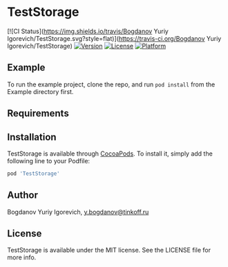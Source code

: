 # TestStorage

[![CI Status](https://img.shields.io/travis/Bogdanov Yuriy Igorevich/TestStorage.svg?style=flat)](https://travis-ci.org/Bogdanov Yuriy Igorevich/TestStorage)
[![Version](https://img.shields.io/cocoapods/v/TestStorage.svg?style=flat)](https://cocoapods.org/pods/TestStorage)
[![License](https://img.shields.io/cocoapods/l/TestStorage.svg?style=flat)](https://cocoapods.org/pods/TestStorage)
[![Platform](https://img.shields.io/cocoapods/p/TestStorage.svg?style=flat)](https://cocoapods.org/pods/TestStorage)

## Example

To run the example project, clone the repo, and run `pod install` from the Example directory first.

## Requirements

## Installation

TestStorage is available through [CocoaPods](https://cocoapods.org). To install
it, simply add the following line to your Podfile:

```ruby
pod 'TestStorage'
```

## Author

Bogdanov Yuriy Igorevich, y.bogdanov@tinkoff.ru

## License

TestStorage is available under the MIT license. See the LICENSE file for more info.
